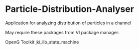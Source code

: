 # Particle-Distribution-Analyser
Application for analyzing distribution of particles in a channel

May require these packages from VI package manager:

OpenG Toolkit
jki_lib_state_machine
